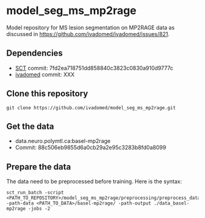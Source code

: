 # model_seg_ms_mp2rage

Model repository for MS lesion segmentation on MP2RAGE data as discussed in https://github.com/ivadomed/ivadomed/issues/821.

## Dependencies

- [SCT](https://spinalcordtoolbox.com/) commit: 7fd2ea718751dd858840c3823c0830a910d9777c
- [ivadomed](https://ivadomed.org) commit: XXX

## Clone this repository

~~~
git clone https://github.com/ivadomed/model_seg_ms_mp2rage.git
~~~

## Get the data

- data.neuro.polymtl.ca:basel-mp2rage
- Commit: 88c506eb9855d6a0cb29a2e95c3283b8fd0a8099
 
## Prepare the data

The data need to be preprocessed before training. Here is the syntax: 

~~~
sct_run_batch -script <PATH_TO_REPOSITORY>/model_seg_ms_mp2rage/preprocessing/preprocess_data.sh -path-data <PATH_TO_DATA>/basel-mp2rage/ -path-output ./data_basel-mp2rage -jobs -2
~~~
